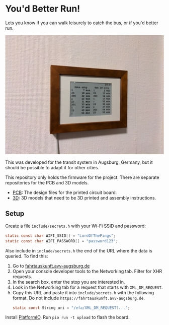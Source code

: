 # You'd Better Run!

Lets you know if you can walk leisurely to catch the bus, or if you'd better run.

![Image of the completed project hanging on the wall](https://github.com/youdbetterrun/.github/raw/main/profile/image.jpg)

This was developed for the transit system in Augsburg, Germany,
but it should be possible to adapt it for other cities.

This repository only holds the firmware for the project.
There are separate repositories for the PCB and 3D models.
- [PCB](https://github.com/youdbetterrun/youdbetterrun-pcb): The design files for the printed circuit board.
- [3D](https://github.com/youdbetterrun/youdbetterrun-3d): 3D models that need to be 3D printed and assembly instructions.

## Setup

Create a file `include/secrets.h` with your Wi-Fi SSID and password:
```h
static const char WIFI_SSID[] = "LordOfThePings";
static const char WIFI_PASSWORD[] = "password123";
```

Also include in `include/secrets.h` the end of the URL where the data is queried.
To find this:
1. Go to [fahrtauskunft.avv-augsburg.de](https://fahrtauskunft.avv-augsburg.de/sl3+/departureMonitor?lng=en)
1. Open your console developer tools to the Networking tab. Filter for XHR requests.
1. In the search box, enter the stop you are interested in.
1. Look in the Networking tab for a request that starts with `XML_DM_REQUEST`.
1. Copy this URL and paste it into `include/secrets.h` with the following format. Do not include `https://fahrtauskunft.avv-augsburg.de`.
    ```h
    static const String uri = "/efa/XML_DM_REQUEST?...";
    ```

Install [PlatformIO](https://platformio.org/). Run `pio run -t upload` to flash the board.
